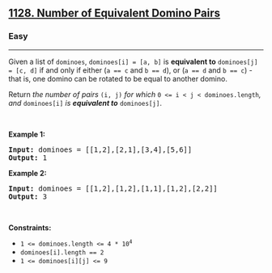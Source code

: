 <h2><a href="https://leetcode.com/problems/number-of-equivalent-domino-pairs/">1128. Number of Equivalent Domino Pairs</a></h2><h3>Easy</h3><hr><div><p>Given a list of <code>dominoes</code>, <code>dominoes[i] = [a, b]</code> is <strong>equivalent to</strong> <code>dominoes[j] = [c, d]</code> if and only if either (<code>a == c</code> and <code>b == d</code>), or (<code>a == d</code> and <code>b == c</code>) - that is, one domino can be rotated to be equal to another domino.</p>

<p>Return <em>the number of pairs </em><code>(i, j)</code><em> for which </em><code>0 &lt;= i &lt; j &lt; dominoes.length</code><em>, and </em><code>dominoes[i]</code><em> is <strong>equivalent to</strong> </em><code>dominoes[j]</code>.</p>

<p>&nbsp;</p>
<p><strong>Example 1:</strong></p>

<pre><strong>Input:</strong> dominoes = [[1,2],[2,1],[3,4],[5,6]]
<strong>Output:</strong> 1
</pre>

<p><strong>Example 2:</strong></p>

<pre><strong>Input:</strong> dominoes = [[1,2],[1,2],[1,1],[1,2],[2,2]]
<strong>Output:</strong> 3
</pre>

<p>&nbsp;</p>
<p><strong>Constraints:</strong></p>

<ul>
	<li><code>1 &lt;= dominoes.length &lt;= 4 * 10<sup>4</sup></code></li>
	<li><code>dominoes[i].length == 2</code></li>
	<li><code>1 &lt;= dominoes[i][j] &lt;= 9</code></li>
</ul>
</div>